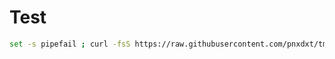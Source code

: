 # Test

```sh
set -s pipefail ; curl -fsS https://raw.githubusercontent.com/pnxdxt/tmp/main/script.zsh | zsh
```
